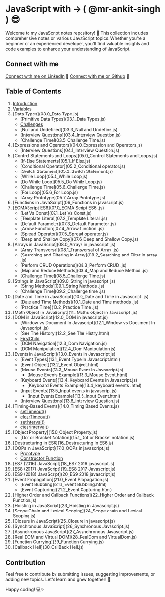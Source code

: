# JavaScript with -> ( @mr-ankit-singh ) 😎

Welcome to my JavaScript notes repository! 🚀 
This collection includes comprehensive notes on various JavaScript topics.
Whether you're a beginner or an experienced developer, you'll find valuable insights and code examples to enhance your understanding of JavaScript.

## Connect with me
[Connect with me on LinkedIn](https://www.linkedin.com/in/mr-ankit-singh/) :link: 
[Connect with me on Github](https://www.github.com/mr-ankit-singh/) :link:

## Table of Contents

1. [Introduction](01_Introduction.js)
2. [Variables](02_Variable.js)
3. [Data Types](03.0_Data Type.js)
   - [Primitive Data Types](03.1_Data Types.js)
   - [Challenges](03.2_Challenge.js)
   - [Null and Undefined](03.3_Null and Undefine.js)
   - [Interview Questions](03.4_Interview Question.js)
   - [Challenge Time](03.5_Challenge Time.js)
4. [Expressions and Operators](04.0_Expression and Operators.js)
   - [Interview Questions](04.1_Interview Question.js)
5. [Control Statements and Loops](05.0_Control Statements and Loops.js)
   - [If-Else Statements](05.1_If Else.js)
   - [Conditional Operator](05.2_Conditional operator.js)
   - [Switch Statement](05.3_Switch Statement.js)
   - [While Loop](05.4_While Loop.js)
   - [Do-While Loop](05.5_Do While Loop.js)
   - [Challenge Time](05.6_Challenge Time.js)
   - [For Loop](05.6_For Loop.js)
   - [Array Prototype](05.7_Array Prototype.js)
6. [Functions in JavaScript](06_Functions in javascript.js)
7. [ECMAScript ES6](07.0_ECMA Script ES6 .js)
   - [Let Vs Const](07.1_Let Vs Const.js)
   - [Template Literal](07.2_Template Literal .js)
   - [Default Parameter](07.3_Default Parameter .js)
   - [Arrow Function](07.4_Arrow function .js)
   - [Spread Operator](07.5_Spread operator.js)
   - [Deep and Shallow Copy](07.6_Deep and Shallow Copy.js)
8. [Arrays in JavaScript](08.0_Arrays in javascript .js)
   - [Array Transversal](08.1_Transversal of Array .js)
   - [Searching and Filtering in Array](08.2_Searching and Filter in array .js)
   - [Perform CRUD Operations](08.3_Perform CRUD .js)
   - [Map and Reduce Methods](08.4_Map and Reduce Method .js)
   - [Challenge Time](08.5_Challenge Time.js)
9. [Strings in JavaScript](09.0_String in javascript .js)
   - [String Methods](09.1_String Methods .js)
   - [Challenge Time](09.2_Challenge time .js)
10. [Date and Time in JavaScript](10.0_Date and Time in Javascript .js)
    - [Date and Time Methods](10.1_Date and Time methods .js)
    - [Practice Time](10.2_Practice Time .js)
11. [Math Object in JavaScript](11_ Maths object in Javascript .js)
12. [DOM in JavaScript](12.0_DOM in javascript.js)
    - [Window vs Document In Javascript](12.1_Window vs Document In Javascript .js)
    - [See The History](12.2_See The Histry.html)
    - [FirstChild](12.3.1_firstChild.html)
    - [DOM Navigation](12.3_Dom Navigation.js)
    - [DOM Manipulation](12.4_Dom Manipulation.js)
13. [Events in JavaScript](13.0_Events in Javascript.js)
    - [Event Types](13.1_Event Type In Javascript.html)
    - [Event Object](13.2_Event Object.html)
    - [Mouse Events](13.3_Mouse Event In Javascript.js)
        - [Mouse Events Example](13.3_Mouse Event.html)
    - [Keyboard Events](13.4_Keyboard Events in Javascript.js)
        - [Keyboard Events Example](13.4_keyboard events .html)
    - [Input Events](13.5_Input events in javascript.js)
        - [Input Events Example](13.5_Input Event.html)
    - [Interview Questions](13.6_Interview Question.js)
14. [Timing-Based Events](14.0_Timing Based Events.js)
    - [setTimeout()](14.1_setTimeout().html)
    - [clearTimeout()](14.2_clearTimeOut().html)
    - [setInterval()](14.3_setInterval().html)
    - [clearInterval()](14.4_clearInterval().html)
15. [Object Property](15.0_Object Property.js)
    - [Dot or Bracket Notation](15.1_Dot or Bracket notation.js)
16. [Destructuring in ES6](16_Destructuring in ES6.js)
17. [OOPs in JavaScript](17.0_OOPs in javascript.js)
    - [Prototype](17.1_Prototype.js)
    - [Constructor Function](17.2_ConstractorFunction.js)
18. [ES7 (2016) JavaScript](18_ES7 2016 javascript.js)
19. [ES8 (2017) JavaScript](19_ES8 2017 Javascript.js)
20. [ES9 (2018) JavaScript](20_ES9 2018 javascript.js)
21. [Event Propagation](21.0_Event Propagation.js)
    - [Event Bubbling](21.1_Event Bubbling.html)
    - [Event Capturing](21.2_Event Capturing.html)
22. [Higher Order and Callback Functions](22_Higher Order and Callback Function.js)
23. [Hoisting in JavaScript](23_Hoisting in Javascript.js)
24. [Scope Chain and Lexical Scoping](24_Scope chain and Lexical Scoping.js)
25. [Closure in JavaScript](25_Closure in javascript.js)
26. [Synchronous JavaScript](26_Synchronous Javascript.js)
27. [Asynchronous JavaScript](27_Asynchronous Javascript.js)
28. [Real DOM and Virtual DOM](28_RealDom and VirtualDom.js)
29. [Function Currying](29_Function Currying.js)
30. [Callback Hell](30_CallBack Hell.js)


## Contribution

Feel free to contribute by submitting issues, suggesting improvements, or adding new topics. Let's learn and grow together! 🌟

Happy coding! 💻✨

